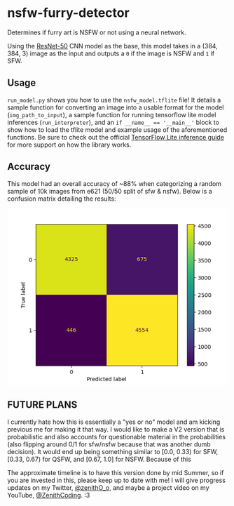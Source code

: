 # nsfw-furry-detector

Determines if furry art is NSFW or not using a neural network.

Using the [ResNet-50](https://arxiv.org/abs/1512.03385) CNN model as the base, this model takes in a (384, 384, 3) image as the input and outputs a `0` if the image is NSFW and `1` if SFW.

## Usage

`run_model.py` shows you how to use the `nsfw_model.tflite` file! It details a sample function for converting an image into a usable format for the model (`img_path_to_input`), a sample function for running tensorflow lite model inferences (`run_interpreter`), and an `if __name__ == '__main__'` block to show how to load the tflite model and example usage of the aforementioned functions. Be sure to check out the official [TensorFlow Lite inference guide](https://www.tensorflow.org/lite/guide/inference) for more support on how the library works.

## Accuracy

This model had an overall accuracy of ~88% when categorizing a random sample of 10k images from e621 (50/50 split of sfw & nsfw). Below is a confusion matrix detailing the results:

![Confusion matrix describing results. Read as true/predicted score: 0/0 4325, 0/1 675, 1/0 466, 1/1 4554](./images/confusion_matrix.jpg)

## FUTURE PLANS

I currently hate how this is essentially a "yes or no" model and am kicking previous me for making it that way. I would like to make a V2 version that is probabilistic and also accounts for questionable material in the probabilities (also flipping around 0/1 for sfw/nsfw because that was another dumb decision). It would end up being something similar to [0.0, 0.33) for SFW, [0.33, 0.67) for QSFW, and [0.67, 1.0] for NSFW. Because of this 

The approximate timeline is to have this version done by mid Summer, so if you are invested in this, please keep up to date with me! I will give progress updates on my Twitter, [@zenithO_o](https://twitter.com/zenithO_o), and maybe a project video on my YouTube, [@ZenithCoding](https://www.youtube.com/@ZenithCoding). :3